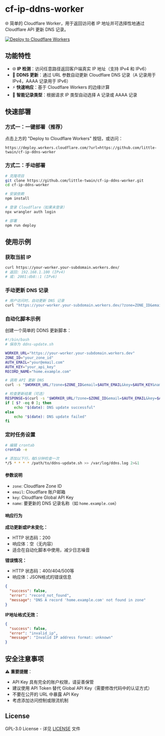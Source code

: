 # cf-ip-ddns-worker

🌐 简单的 Cloudflare Worker，用于返回访问者 IP 地址并可选择性地通过 Cloudflare API 更新 DNS 记录。

[![Deploy to Cloudflare Workers](https://deploy.workers.cloudflare.com/button)](https://deploy.workers.cloudflare.com/?url=https://github.com/little-twain/cf-ip-ddns-worker)

## 功能特性

- 🌐 **IP 检测**：访问任意路径返回客户端真实 IP 地址（支持 IPv4 和 IPv6）
- 🔄 **DDNS 更新**：通过 URL 参数自动更新 Cloudflare DNS 记录（A 记录用于 IPv4，AAAA 记录用于 IPv6）
- ⚡ **快速响应**：基于 Cloudflare Workers 的边缘计算
- 🤖 **智能记录类型**：根据请求 IP 类型自动选择 A 记录或 AAAA 记录

## 快速部署

### 方式一：一键部署（推荐）

点击上方的 "Deploy to Cloudflare Workers" 按钮，或访问：

```url
https://deploy.workers.cloudflare.com/?url=https://github.com/little-twain/cf-ip-ddns-worker
```

### 方式二：手动部署

```bash
# 克隆项目
git clone https://github.com/little-twain/cf-ip-ddns-worker.git
cd cf-ip-ddns-worker

# 安装依赖
npm install

# 登录 Cloudflare（如果未登录）
npx wrangler auth login

# 部署
npm run deploy
```

## 使用示例

### 获取当前 IP

```bash
curl https://your-worker.your-subdomain.workers.dev/
# 返回: 192.168.1.100 (IPv4)
# 或: 2001:db8::1 (IPv6)
```

### 手动更新 DNS 记录

```bash
# 用户访问时，自动更新 DNS 记录
curl "https://your-worker.your-subdomain.workers.dev/?zone=ZONE_ID&email=YOUR_EMAIL&key=YOUR_API_KEY&name=subdomain.example.com"

```

### 自动化脚本示例

创建一个简单的 DDNS 更新脚本：

```bash
#!/bin/bash
# 保存为 ddns-update.sh

WORKER_URL="https://your-worker.your-subdomain.workers.dev"
ZONE_ID="your_zone_id"
AUTH_EMAIL="your@email.com"
AUTH_KEY="your_api_key"
RECORD_NAME="home.example.com"

# 调用 API 更新 DNS
curl -s "$WORKER_URL/?zone=$ZONE_ID&email=$AUTH_EMAIL&key=$AUTH_KEY&name=$RECORD_NAME"

# 检查更新结果（可选）
RESPONSE=$(curl -s "$WORKER_URL/?zone=$ZONE_ID&email=$AUTH_EMAIL&key=$AUTH_KEY&name=$RECORD_NAME")
if [ $? -eq 0 ]; then
    echo "$(date): DNS update successful"
else
    echo "$(date): DNS update failed"
fi
```

### 定时任务设置

```bash
# 编辑 crontab
crontab -e

# 添加以下行，每5分钟检查一次
*/5 * * * * /path/to/ddns-update.sh >> /var/log/ddns.log 2>&1
```

#### 参数说明

- `zone`: Cloudflare Zone ID
- `email`: Cloudflare 账户邮箱
- `key`: Cloudflare Global API Key
- `name`: 要更新的 DNS 记录名称（如 `home.example.com`）

#### 响应行为

**成功更新或IP未变化：**

- HTTP 状态码：200
- 响应体：空（无内容）
- 适合在自动化脚本中使用，减少日志噪音

**错误情况：**

- HTTP 状态码：400/404/500等
- 响应体：JSON格式的错误信息

```json
{
  "success": false,
  "error": "record_not_found",
  "message": "DNS A record 'home.example.com' not found in zone"
}
```

**IP地址格式无效：**

```json
{
  "success": false,
  "error": "invalid_ip",
  "message": "Invalid IP address format: unknown"
}
```

## 安全注意事项

⚠️ **重要提醒**：

- API Key 具有完全的账户权限，请妥善保管
- 建议使用 API Token 替代 Global API Key（需要修改代码中的认证方式）
- 不要在公开的 URL 中暴露 API Key
- 考虑添加访问控制或限流机制

## License

GPL-3.0 License - 详见 [LICENSE](LICENSE) 文件
